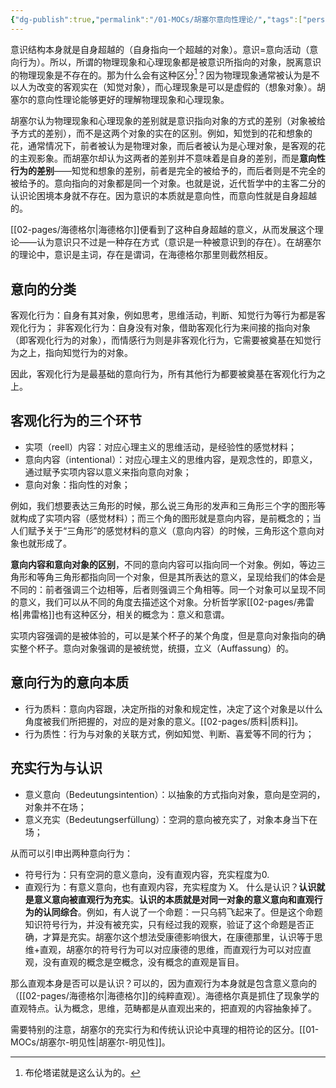 ```yaml
---
{"dg-publish":true,"permalink":"/01-MOCs/胡塞尔意向性理论/","tags":["personal/blog","person/哲学家/胡塞尔","哲学/现象学"]}
---
```


意识结构本身就是自身超越的（自身指向一个超越的对象）。意识=意向活动（意向行为）。所以，所谓的物理现象和心理现象都是被意识所指向的对象，脱离意识的物理现象是不存在的。那为什么会有这种区分[^1]？因为物理现象通常被认为是不以人为改变的客观实在（知觉对象），而心理现象是可以是虚假的（想象对象）。胡塞尔的意向性理论能够更好的理解物理现象和心理现象。

胡塞尔认为物理现象和心理现象的差别就是意识指向对象的方式的差别（对象被给予方式的差别），而不是这两个对象的实在的区别。例如，知觉到的花和想象的花，通常情况下，前者被认为是物理对象，而后者被认为是心理对象，是客观的花的主观影象。而胡塞尔却认为这两者的差别并不意味着是自身的差别，而是**意向性行为的差别**——知觉和想象的差别，前者是完全的被给予的，而后者则是不完全的被给予的。意向指向的对象都是同一个对象。也就是说，近代哲学中的主客二分的认识论困境本身就不存在。因为意识的本质就是意向性，而意向性就是自身超越的。

[[02-pages/海德格尔\|海德格尔]]便看到了这种自身超越的意义，从而发展这个理论——认为意识只不过是一种存在方式（意识是一种被意识到的存在）。在胡塞尔的理论中，意识是主词，存在是谓词，在海德格尔那里则截然相反。

## 意向的分类
客观化行为：自身有其对象，例如思考，思维活动，判断、知觉行为等行为都是客观化行为；
非客观化行为：自身没有对象，借助客观化行为来间接的指向对象（即客观化行为的对象），而情感行为则是非客观化行为，它需要被奠基在知觉行为之上，指向知觉行为的对象。

因此，客观化行为是最基础的意向行为，所有其他行为都要被奠基在客观化行为之上。

## 客观化行为的三个环节
- 实项（reell）内容：对应心理主义的思维活动，是经验性的感觉材料；
- 意向内容（intentional）：对应心理主义的思维内容，是观念性的，即意义，通过赋予实项内容以意义来指向意向对象；
- 意向对象：指向性的对象；

例如，我们想要表达三角形的时候，那么说三角形的发声和三角形三个字的图形等就构成了实项内容（感觉材料）；而三个角的图形就是意向内容，是前概念的；当人们赋予关于“三角形”的感觉材料的意义（意向内容）的时候，三角形这个意向对象也就形成了。

**意向内容和意向对象的区别**，不同的意向内容可以指向同一个对象。例如，等边三角形和等角三角形都指向同一个对象，但是其所表达的意义，呈现给我们的体会是不同的：前者强调三个边相等，后者则强调三个角相等。同一个对象可以呈现不同的意义，我们可以从不同的角度去描述这个对象。分析哲学家[[02-pages/弗雷格\|弗雷格]]也有这种区分，相关的概念为：意义和意谓。

实项内容强调的是被体验的，可以是某个杯子的某个角度，但是意向对象指向的确实整个杯子。意向对象强调的是被统觉，统摄，立义（Auffassung）的。

## 意向行为的意向本质
- 行为质料：意向内容跟，决定所指的对象和规定性，决定了这个对象是以什么角度被我们所把握的，对应的是对象的意义。[[02-pages/质料\|质料]]。
- 行为质性：行为与对象的关联方式，例如知觉、判断、喜爱等不同的行为；

## 充实行为与认识
- 意义意向（Bedeutungsintention）：以抽象的方式指向对象，意向是空洞的，对象并不在场；
- 意义充实（Bedeutungserfüllung）：空洞的意向被充实了，对象本身当下在场；

从而可以引申出两种意向行为：
- 符号行为：只有空洞的意义意向，没有直观内容，充实程度为0.
- 直观行为：有意义意向，也有直观内容，充实程度为 X。
什么是认识？**认识就是意义意向被直观行为充实**。**认识的本质就是对同一对象的意义意向和直观行为的认同综合**。例如，有人说了一个命题：一只乌鸫飞起来了。但是这个命题知识符号行为，并没有被充实，只有经过我的观察，验证了这个命题是否正确，才算是充实。胡塞尔这个想法受康德影响很大，在康德那里，认识等于思维+直观，胡塞尔的符号行为可以对应康德的思维，而直观行为可以对应直观，没有直观的概念是空概念，没有概念的直观是盲目。

那么直观本身是否可以是认识？可以的，因为直观行为本身就是包含意义意向的（[[02-pages/海德格尔\|海德格尔]]的纯粹直观）。海德格尔真是抓住了现象学的直观特点。认为概念，思维，范畴都是从直观出来的，把直观的内容抽象掉了。

需要特别的注意，胡塞尔的充实行为和传统认识论中真理的相符论的区分。[[01-MOCs/胡塞尔-明见性\|胡塞尔-明见性]]。

[^1]: 布伦塔诺就是这么认为的。